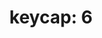 ---
layout: symbols
title: "keycap: 6"
emoji: keycap_6
permalink: 6️⃣.html
image: assets/img/3moji/keycap_6.png
---